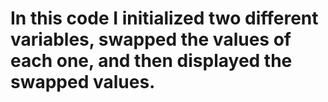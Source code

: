 # In this code I initialized two different variables, swapped the values of each one, and then displayed the swapped values.
